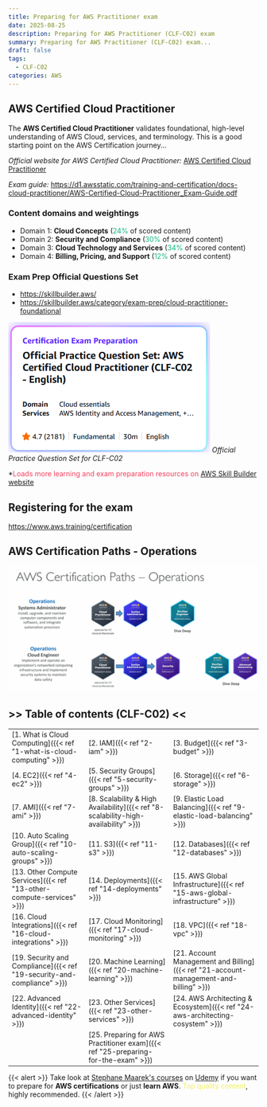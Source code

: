 ```yaml
---
title: Preparing for AWS Practitioner exam
date: 2025-08-25
description: Preparing for AWS Practitioner (CLF-C02) exam
summary: Preparing for AWS Practitioner (CLF-C02) exam...
draft: false
tags:
  - CLF-C02
categories: AWS
---
```

## AWS Certified Cloud Practitioner

The **AWS Certified Cloud Practitioner** validates foundational, high-level understanding of AWS Cloud, services, and terminology.  This is a good starting point on the AWS Certification journey...

_Official website for AWS Certified Cloud Practitioner:_ [AWS Certified Cloud Practitioner](https://aws.amazon.com/certification/certified-cloud-practitioner/)

_Exam guide:_ https://d1.awsstatic.com/training-and-certification/docs-cloud-practitioner/AWS-Certified-Cloud-Practitioner_Exam-Guide.pdf
### Content domains and weightings

- Domain 1: **Cloud Concepts** (<font color=#10b981>24%</font> of scored content)
- Domain 2: **Security and Compliance** (<font color=#10b981>30%</font> of scored content)
- Domain 3: **Cloud Technology and Services** (<font color=#10b981>34%</font> of scored content)
- Domain 4: **Billing, Pricing, and Support** (<font color=#10b981>12%</font> of scored content)
### Exam Prep Official Questions Set

- https://skillbuilder.aws/
- https://skillbuilder.aws/category/exam-prep/cloud-practitioner-foundational

![](./assets/AWS_Exam_Prep.png)
_Official Practice Question Set for CLF-C02_

\*<font color=#f43f5e>Loads more learning and exam preparation resources on</font> [AWS Skill Builder website](https://skillbuilder.aws/)
## Registering for the exam

https://www.aws.training/certification
## AWS Certification Paths - Operations

![](./assets/AWS_Certification_paths.png)
## >> Table of contents (CLF-C02) <<

|                                                                         |                                                                                     |                                                                                       |
| ----------------------------------------------------------------------- | ----------------------------------------------------------------------------------- | ------------------------------------------------------------------------------------- |
| [1. What is Cloud Computing]({{< ref "1-what-is-cloud-computing" >}})   | [2. IAM]({{< ref "2-iam" >}})                                                       | [3. Budget]({{< ref "3-budget" >}})                                                   |
| [4. EC2]({{< ref "4-ec2" >}})                                           | [5. Security Groups]({{< ref "5-security-groups" >}})                               | [6. Storage]({{< ref "6-storage" >}})                                                 |
| [7. AMI]({{< ref "7-ami" >}})                                           | [8. Scalability & High Availability]({{< ref "8-scalability-high-availability" >}}) | [9. Elastic Load Balancing]({{< ref "9-elastic-load-balancing" >}})                   |
| [10. Auto Scaling Group]({{< ref "10-auto-scaling-groups" >}})          | [11. S3]({{< ref "11-s3" >}})                                                       | [12. Databases]({{< ref "12-databases" >}})                                           |
| [13. Other Compute Services]({{< ref "13-other-compute-services" >}})   | [14. Deployments]({{< ref "14-deployments" >}})                                     | [15. AWS Global Infrastructure]({{< ref "15-aws-global-infrastructure" >}})           |
| [16. Cloud Integrations]({{< ref "16-cloud-integrations" >}})           | [17. Cloud Monitoring]({{< ref "17-cloud-monitoring" >}})                           | [18. VPC]({{< ref "18-vpc" >}})                                                       |
| [19. Security and Compliance]({{< ref "19-security-and-compliance" >}}) | [20. Machine Learning]({{< ref "20-machine-learning" >}})                           | [21. Account Management and Billing]({{< ref "21-account-management-and-billing" >}}) |
| [22. Advanced Identity]({{< ref "22-advanced-identity" >}})             | [23. Other Services]({{< ref "23-other-services" >}})                               | [24. AWS Architecting & Ecosystem]({{< ref "24-aws-architecting-cosystem" >}})        |
|                                                                         | [25. Preparing for AWS Practitioner exam]({{< ref "25-preparing-for-the-exam" >}})  |                                                                                       |

{{< alert >}}
Take look at [Stephane Maarek's courses](https://www.udemy.com/user/stephane-maarek/) on [Udemy](https://www.udemy.com/) if you want to prepare for **AWS certifications** or just **learn AWS**. <font color=#f1ef63>Top quality content</font>, highly recommended.
{{< /alert >}}
